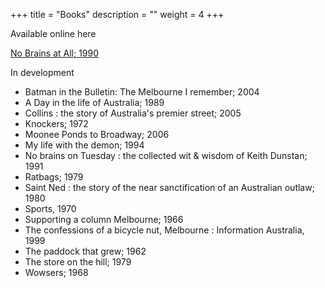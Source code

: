+++
title = "Books"
description = ""
weight = 4
+++

Available online here

[No Brains at All; 1990](https://keithdunstan.org/books/no_brains_at_all/)

In development

* Batman in the Bulletin: The Melbourne I remember; 2004
* A Day in the life of Australia; 1989
* Collins : the story of Australia's premier street; 2005
* Knockers; 1972
* Moonee Ponds to Broadway; 2006
* My life with the demon; 1994
* No brains on Tuesday : the collected wit & wisdom of Keith Dunstan; 1991
* Ratbags; 1979
* Saint Ned : the story of the near sanctification of an Australian outlaw; 1980
* Sports, 1970
* Supporting a column Melbourne; 1966
* The confessions of a bicycle nut, Melbourne : Information Australia, 1999
* The paddock that grew; 1962
* The store on the hill; 1979
* Wowsers; 1968
